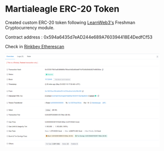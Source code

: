 # Martialeagle ERC-20 Token  

Created custom ERC-20 token following [LearnWeb3's](https://www.learnweb3.io/tracks/freshman/cryptocurrency-tutorial) Freshman Cryptocurrency module.

Contract address : 0x594a6435d7eAD244e689A760394418E4DedfCf53

Check in [Rinkbey Etherescan](https://rinkeby.etherscan.io/)

![Etherscan Transaction](https://raw.githubusercontent.com/AshwanthramKL/ME-ERC20-token/main/Etherscan%20Transaction.png)

